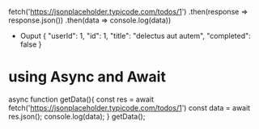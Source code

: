 fetch('https://jsonplaceholder.typicode.com/todos/1')
      .then(response => response.json())
      .then(data => console.log(data))

* Ouput
{
  "userId": 1,
  "id": 1,
  "title": "delectus aut autem",
  "completed": false
}




# using Async and Await
async function getData(){
const res = await fetch('https://jsonplaceholder.typicode.com/todos/1')
const data = await res.json();
console.log(data);
}
getData();

